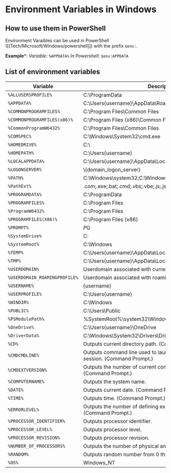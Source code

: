 # Environment Variables in Windows
## How to use them in PowerShell
Environment Varaibles can be used in PowerShell ([[Tech/Microsoft/Windows/powershell]]) with the prefix `$env:`.

**Example***:
*Variable:*  `%APPDATA%`
*In Powershell:* `$env:APPDATA`

## List of environment variables
Variable | Description
---|---
`%ALLUSERSPROFILE%`|C:\ProgramData
`%APPDATA%`|C:\Users\{username}\AppData\Roaming
`%COMMONPROGRAMFILES%`|C:\Program Files\Common Files
`%COMMONPROGRAMFILES(x86)%`|C:\Program Files (x86)\Common Files
`%CommonProgramW6432%`|C:\Program Files\Common Files
`%COMSPEC%`|C:\Windows\System32\cmd.exe
`%HOMEDRIVE%`|C:\
`%HOMEPATH%`|C:\Users\{username}
`%LOCALAPPDATA%`|C:\Users\{username}\AppData\Local
`%LOGONSERVER%`|\\{domain_logon_server}
`%PATH%`|C:\Windows\system32;C:\Windows;C:\Windows\System32\Wbem
`%PathExt%`|.com;.exe;.bat;.cmd;.vbs;.vbe;.js;.jse;.wsf;.wsh;.msc
`%PROGRAMDATA%`|C:\ProgramData
`%PROGRAMFILES%`|C:\Program Files
`%ProgramW6432%`|C:\Program Files
`%PROGRAMFILES(X86)%`|C:\Program Files (x86)
`%PROMPT%`|$P$G
`%SystemDrive%`|C:
`%SystemRoot%`|C:\Windows
`%TEMP%`|C:\Users\{username}\AppData\Local\Temp
`%TMP%`|C:\Users\{username}\AppData\Local\Temp
`%USERDOMAIN%`|Userdomain associated with current user.
`%USERDOMAIN_ROAMINGPROFILE%`|Userdomain associated with roaming profile.
`%USERNAME%`|{username}
`%USERPROFILE%`|C:\Users\{username}
`%WINDIR%`|C:\Windows
`%PUBLIC%`|C:\Users\Public
`%PSModulePath%`|%SystemRoot%\system32\WindowsPowerShell\v1.0\Modules\
`%OneDrive%`|C:\Users\{username}\OneDrive
`%DriverData%`|C:\Windows\System32\Drivers\DriverData
`%CD%`|Outputs current directory path. (Command Prompt.)
`%CMDCMDLINE%`|Outputs command line used to launch current Command Prompt session. (Command Prompt.)
`%CMDEXTVERSION%`|Outputs the number of current command processor extensions. (Command Prompt.)
`%COMPUTERNAME%`|Outputs the system name.
`%DATE%`|Outputs current date. (Command Prompt.)
`%TIME%`|Outputs time. (Command Prompt.)
`%ERRORLEVEL%`|Outputs the number of defining exit status of previous command. (Command Prompt.)
`%PROCESSOR_IDENTIFIER%`|Outputs processor identifier.
`%PROCESSOR_LEVEL%`|Outputs processor level.
`%PROCESSOR_REVISION%`|Outputs processor revision.
`%NUMBER_OF_PROCESSORS%`|Outputs the number of physical and virtual cores.
`%RANDOM%`|Outputs random number from 0 through 32767.
`%OS%`|Windows_NT
